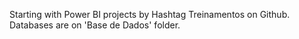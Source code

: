 Starting with Power BI projects by Hashtag Treinamentos on Github.
Databases are on 'Base de Dados' folder.
